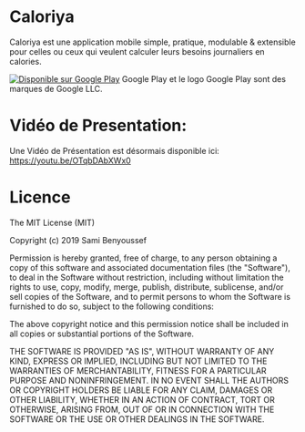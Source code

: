 # Caloriya

Caloriya est une application mobile simple, pratique, modulable & extensible pour celles ou ceux qui veulent calculer leurs besoins journaliers en calories.

<a href='https://play.google.com/store/apps/details?id=com.caloriya.sami&pcampaignid=MKT-Other-global-all-co-prtnr-py-PartBadge-Mar2515-1'><img alt='Disponible sur Google Play' src='https://play.google.com/intl/fr_FR/badges/images/generic/fr_badge_web_generic.png'/></a>
Google Play et le logo Google Play sont des marques de Google LLC.

# Vidéo de Presentation:
Une Vidéo de Présentation est désormais disponible ici: https://youtu.be/OTqbDAbXWx0

# Licence

The MIT License (MIT)

Copyright (c) 2019 Sami Benyoussef

Permission is hereby granted, free of charge, to any person obtaining a copy
of this software and associated documentation files (the "Software"), to deal
in the Software without restriction, including without limitation the rights
to use, copy, modify, merge, publish, distribute, sublicense, and/or sell
copies of the Software, and to permit persons to whom the Software is
furnished to do so, subject to the following conditions:

The above copyright notice and this permission notice shall be included in all
copies or substantial portions of the Software.

THE SOFTWARE IS PROVIDED "AS IS", WITHOUT WARRANTY OF ANY KIND, EXPRESS OR
IMPLIED, INCLUDING BUT NOT LIMITED TO THE WARRANTIES OF MERCHANTABILITY,
FITNESS FOR A PARTICULAR PURPOSE AND NONINFRINGEMENT. IN NO EVENT SHALL THE
AUTHORS OR COPYRIGHT HOLDERS BE LIABLE FOR ANY CLAIM, DAMAGES OR OTHER
LIABILITY, WHETHER IN AN ACTION OF CONTRACT, TORT OR OTHERWISE, ARISING FROM,
OUT OF OR IN CONNECTION WITH THE SOFTWARE OR THE USE OR OTHER DEALINGS IN THE
SOFTWARE.